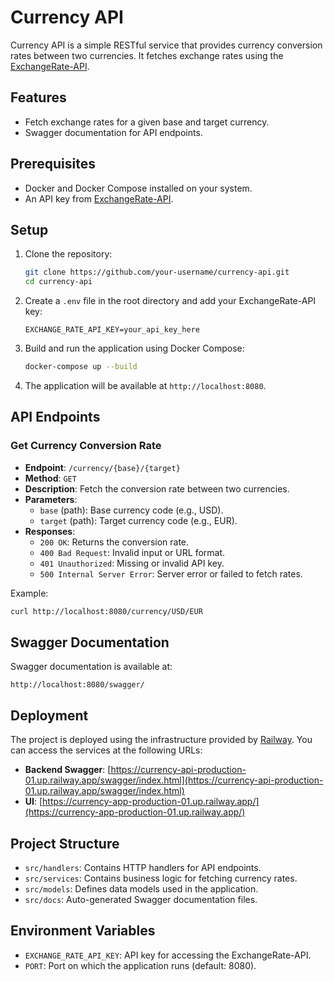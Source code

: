 # Currency API

Currency API is a simple RESTful service that provides currency conversion rates between two currencies. It fetches exchange rates using the [ExchangeRate-API](https://www.exchangerate-api.com/).

## Features

- Fetch exchange rates for a given base and target currency.
- Swagger documentation for API endpoints.

## Prerequisites

- Docker and Docker Compose installed on your system.
- An API key from [ExchangeRate-API](https://www.exchangerate-api.com/).

## Setup

1. Clone the repository:
   ```bash
   git clone https://github.com/your-username/currency-api.git
   cd currency-api
   ```

2. Create a `.env` file in the root directory and add your ExchangeRate-API key:
   ```properties
   EXCHANGE_RATE_API_KEY=your_api_key_here
   ```

3. Build and run the application using Docker Compose:
   ```bash
   docker-compose up --build
   ```

4. The application will be available at `http://localhost:8080`.

## API Endpoints

### Get Currency Conversion Rate

- **Endpoint**: `/currency/{base}/{target}`
- **Method**: `GET`
- **Description**: Fetch the conversion rate between two currencies.
- **Parameters**:
  - `base` (path): Base currency code (e.g., USD).
  - `target` (path): Target currency code (e.g., EUR).
- **Responses**:
  - `200 OK`: Returns the conversion rate.
  - `400 Bad Request`: Invalid input or URL format.
  - `401 Unauthorized`: Missing or invalid API key.
  - `500 Internal Server Error`: Server error or failed to fetch rates.

Example:
```bash
curl http://localhost:8080/currency/USD/EUR
```

## Swagger Documentation

Swagger documentation is available at:
```
http://localhost:8080/swagger/
```

## Deployment

The project is deployed using the infrastructure provided by [Railway](https://railway.app). You can access the services at the following URLs:

- **Backend Swagger**: [https://currency-api-production-01.up.railway.app/swagger/index.html](https://currency-api-production-01.up.railway.app/swagger/index.html)
- **UI**: [https://currency-app-production-01.up.railway.app/](https://currency-app-production-01.up.railway.app/)

## Project Structure

- `src/handlers`: Contains HTTP handlers for API endpoints.
- `src/services`: Contains business logic for fetching currency rates.
- `src/models`: Defines data models used in the application.
- `src/docs`: Auto-generated Swagger documentation files.

## Environment Variables

- `EXCHANGE_RATE_API_KEY`: API key for accessing the ExchangeRate-API.
- `PORT`: Port on which the application runs (default: 8080).